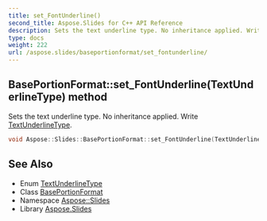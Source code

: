 ```yaml
---
title: set_FontUnderline()
second_title: Aspose.Slides for C++ API Reference
description: Sets the text underline type. No inheritance applied. Write TextUnderlineType.
type: docs
weight: 222
url: /aspose.slides/baseportionformat/set_fontunderline/
---
```

## BasePortionFormat::set_FontUnderline(TextUnderlineType) method


Sets the text underline type. No inheritance applied. Write [TextUnderlineType](../../textunderlinetype/).

```cpp
void Aspose::Slides::BasePortionFormat::set_FontUnderline(TextUnderlineType value) override
```

## See Also

* Enum [TextUnderlineType](../../textunderlinetype/)
* Class [BasePortionFormat](../)
* Namespace [Aspose::Slides](../../)
* Library [Aspose.Slides](../../../)